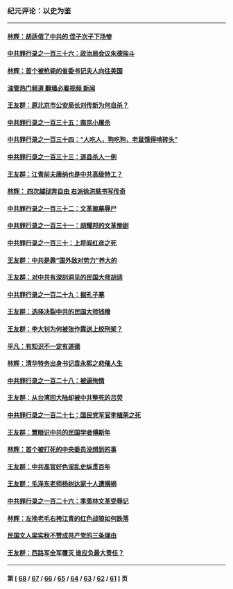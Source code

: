 ### 纪元评论：以史为鉴
---
#### [林辉：胡适信了中共的 侄子次子下场惨](../../pages/nsc1028/n14019760.md?06210330) 
#### [中共罪行录之一百三十六：政治局会议朱德挨斗](../../pages/nsc1028/n14017983.md?06210330) 
#### [林辉：首个被枪毙的省委书记夫人向往美国](../../pages/nsc1028/n14017481.md?06210330) 
#### [油管热门频道 翻墙必看视频 新闻](ok?06210330)
#### [王友群：原北京市公安局长刘传新为何自杀？](../../pages/nsc1028/n14016995.md?06210330) 
#### [中共罪行录之一百三十五：南京小屠杀](../../pages/nsc1028/n14015189.md?06210330) 
#### [中共罪行录之一百三十四：“人吃人，狗吃狗，老鼠饿得啃砖头”](../../pages/nsc1028/n14014478.md?06210330) 
#### [中共罪行录之一百三十三：道县杀人一例](../../pages/nsc1028/n14014033.md?06210330) 
#### [王友群：江青前夫唐纳也是中共高级特工？](../../pages/nsc1028/n14011375.md?06210330) 
#### [林辉： 四次越狱奔自由 右派徐洪慈书写传奇](../../pages/nsc1028/n14010438.md?06210330) 
#### [中共罪行录之一百三十二：文革掘墓辱尸](../../pages/nsc1028/n14009626.md?06210330) 
#### [中共罪行录之一百三十一：胡耀邦的文革惨剧](../../pages/nsc1028/n14007184.md?06210330) 
#### [中共罪行录之一百三十：上将阎红彦之死](../../pages/nsc1028/n14004426.md?06210330) 
#### [王友群：中共是靠“国外敌对势力”养大的](../../pages/nsc1028/n14004284.md?06210330) 
#### [王友群：对中共有深刻洞见的民国大师胡适](../../pages/nsc1028/n14003453.md?06210330) 
#### [中共罪行录之一百二十九：掘孔子墓](../../pages/nsc1028/n14003058.md?06210330) 
#### [王友群：选择决裂中共的民国大师钱穆](../../pages/nsc1028/n14001046.md?06210330) 
#### [王友群：李大钊为何被张作霖送上绞刑架？](../../pages/nsc1028/n13999290.md?06210330) 
#### [平凡：有知识不一定有道德](../../pages/nsc1028/n13998913.md?06210330) 
#### [林辉：清华特务出身书记袁永熙之悲催人生](../../pages/nsc1028/n13997413.md?06210330) 
#### [中共罪行录之一百二十八：被逼殉情](../../pages/nsc1028/n13991056.md?06210330) 
#### [王友群：从台湾回大陆却被中共整死的吕荧](../../pages/nsc1028/n13989235.md?06210330) 
#### [中共罪行录之一百二十七：国民党军官李植荣之死](../../pages/nsc1028/n13989006.md?06210330) 
#### [王友群：慧眼识中共的民国学者傅斯年](../../pages/nsc1028/n13988371.md?06210330) 
#### [林辉：首个被打死的中央委员没想到的事](../../pages/nsc1028/n13987400.md?06210330) 
#### [王友群：中共高官好色淫乱史纵贯百年](../../pages/nsc1028/n13986035.md?06210330) 
#### [王友群：毛泽东老师杨树达家十人遭横祸](../../pages/nsc1028/n13984103.md?06210330) 
#### [中共罪行录之一百二十六：季羡林文革受辱记](../../pages/nsc1028/n13980310.md?06210330) 
#### [林辉：左挽老毛右挎江青的红色战狼如何跌落](../../pages/nsc1028/n13979615.md?06210330) 
#### [民国文人梁实秋不赞成共产党的三条理由](../../pages/nsc1028/n13979403.md?06210330) 
#### [王友群：西路军全军覆灭 谁应负最大责任？](../../pages/nsc1028/n13975235.md?06210330) 

---
#### 第 [ [68](./68.md?06210330) / [67](./67.md?06210330) / [66](./66.md?06210330) / [65](./65.md?06210330) / [64](./64.md?06210330) / [63](./63.md?06210330) / [62](./62.md?06210330) / [61](./61.md?06210330) ] 页
